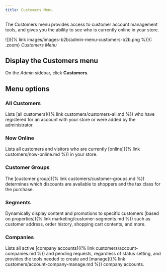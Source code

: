 ```yaml
---
title: Customers Menu
---
```


The Customers menu provides access to customer account management tools, and gives you the ability to see who is currently online in your store.

![]({% link images/images-b2b/admin-menu-customers-b2b.png %}){: .zoom}
<span class="caption-edition-b2b">_Customers Menu_</span>

## Display the Customers menu

On the _Admin_ sidebar, click **Customers**.

## Menu options

### All Customers

Lists [all customers]({% link customers/customers-all.md %}) who have registered for an account with your store or were added by the administrator.

### Now Online

Lists all customers and visitors who are currently [online]({% link customers/now-online.md %}) in your store.

### Customer Groups

The [customer group]({% link customers/customer-groups.md %}) determines which discounts are available to shoppers and the tax class for the purchase.

### <span class="heading-edition-ee">Segments</span>

Dynamically display content and promotions to specific customers [based on properties]({% link marketing/customer-segments.md %}) such as customer address, order history, shopping cart contents, and more.

### <span class="heading-edition-b2b">Companies</span>

Lists all active [company accounts]({% link customers/account-companies.md %}) and pending requests, regardless of status setting, and provides the tools needed to create and [manage]({% link customers/account-company-manage.md %}) company accounts.

